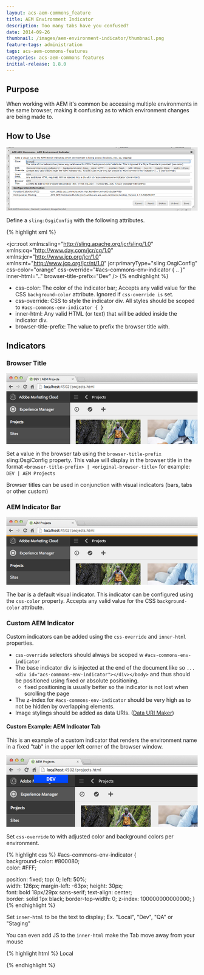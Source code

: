 ```yaml
---
layout: acs-aem-commons_feature
title: AEM Environment Indicator
description: Too many tabs have you confused?
date: 2014-09-26	
thumbnail: /images/aem-environment-indicator/thumbnail.png
feature-tags: administration
tags: acs-aem-commons-features
categories: acs-aem-commons features
initial-release: 1.8.0
---
```


## Purpose

When working with AEM it's common be accessing multiple environments in the same browser, making it confusing as to which environment changes are being made to.

## How to Use

![image](/acs-aem-commons/images/aem-environment-indicator/osgi-config.png)

Define a `sling:OsgiConfig` with the following attributes.

{% highlight xml %}
<?xml version="1.0" encoding="UTF-8"?>
<jcr:root xmlns:sling="http://sling.apache.org/jcr/sling/1.0" xmlns:cq="http://www.day.com/jcr/cq/1.0" xmlns:jcr="http://www.jcp.org/jcr/1.0" xmlns:nt="http://www.jcp.org/jcr/nt/1.0"
    jcr:primaryType="sling:OsgiConfig"
    css-color="orange"
    css-override="#acs-commons-env-indicator { .. }"
    inner-html=".."
    browser-title-prefix="Dev"
    />
{% endhighlight %}

* css-color: The color of the indicator bar; Accepts any valid value for the CSS `background-color` attribute. Ignored if `css-override is` set.
* css-override: CSS to style the indicator div. All styles should be scoped to `#acs-commons-env-indicator { }`
* inner-html: Any valid HTML (or text) that will be added inside the indicator div.
* browser-title-prefix: The value to prefix the browser title with.

## Indicators

### Browser Title

![image](/acs-aem-commons/images/aem-environment-indicator/browser-title.png)

Set a value in the browser tab using the `browser-title-prefix` sling:OsgiConfig property. This value will display in the browser title in the format `<browser-title-prefix> | <original-browser-title>` for example: `DEV | AEM Projects`

Browser titles can be used in conjunction with visual indicators (bars, tabs or other custom)

### AEM Indicator Bar 

![image](/acs-aem-commons/images/aem-environment-indicator/default-indicator-bar.png)

The bar is a default visual indicator. This indicator can be configured using the `css-color` property. Accepts any valid value for the CSS `background-color` attribute.


### Custom AEM Indicator

Custom indicators can be added using the `css-override` and `inner-html` properties.

* `css-override` selectors should always be scoped w `#acs-commons-env-indicator`
* The base indicator div is injected at the end of the document like so  `... <div id="acs-commons-env-indicator"></div></body>` and thus should be positioned using fixed or absolute positioning. 
   * fixed positioning is usually better so the indicator is not lost when scrolling the page
* The z-index for `#acs-commons-env-indicator` should be very high as to not be hidden by overlapping elements.
* Image stylings should be added as data URIs. ([Data URI Maker](http://dataurl.net/#dataurlmaker))


#### Custom Example: AEM Indicator Tab

This is an example of a custom indicator that renders the environment name in a fixed "tab" in the upper left corner of the browser window.

![image](/acs-aem-commons/images/aem-environment-indicator/tab-indicator.png)

Set `css-override` to with adjusted color and background colors per environment.

{% highlight css %}
#acs-commons-env-indicator { 	
background-color: #800080;  	
color: #FFF;  
	
position: fixed; 
top: 0; 
left: 50%;	
width: 126px; 
margin-left: -63px;
height: 30px;  	
font: bold 18px/29px sans-serif;
text-align: center; 	 	
border: solid 1px black;
border-top-width: 0;
z-index: 100000000000000; 
}
{% endhighlight %}

Set `inner-html` to be the text to display; Ex. "Local", "Dev", "QA" or "Staging"

You can even add JS to the `inner-html` make the Tab move away from your mouse

{% highlight html %}
Local
<script>
document.getElementById('acs-commons-env-indicator').onmouseover = function() { 
	if(this.style.left === '50%') {
		this.style.left = '25%';
	} else {
		this.style.left = '50%';
	}
};
</script>
{% endhighlight %}


